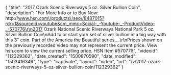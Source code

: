 {
    "title": "2017 Ozark Scenic Riverways 5 oz. Silver Bullion Coin",
    "description": "For More Info or to Buy Now: http:\/\/www.hsn.com\/products\/seo\/8487015?rdr=1&sourceid=youtube&cm_mmc=Social-_-Youtube-_-ProductVideo-_-570776\r\n2017 Ozark National Scenic Riverways National Park 5 oz. Silver Bullion Coin\nAdd to or start your set of silver bullion in a big way with this 3\" coin. Part of the America the Beautiful series,...\r\nPrices shown on the previously recorded video may not represent the current price.  View hsn.com to view the current selling price. HSN Item #570776",
    "videoid": "112329362",
    "date_created": "1500870590",
    "date_modified": "1503416346",
    "type": "captivate",
    "layout": "video",
    "url": "\/v\/2017-ozark-scenic-riverways-5-oz-silver-bullion-coin\/112329362"
}